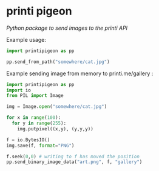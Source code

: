 # printi pigeon

*Python package to send images to the printi API*


Example usage:

```python
import printipigeon as pp

pp.send_from_path("somewhere/cat.jpg")

```


Example sending image from memory to printi.me/gallery :
```python
import printipigeon as pp
import io
from PIL import Image

img = Image.open("somewhere/cat.jpg")

for x in range(100):
  for y in range(255):
    img.putpixel((x,y), (y,y,y))

f = io.BytesIO()
img.save(f, format="PNG")

f.seek(0,0) # writing to f has moved the position
pp.send_binary_image_data("art.png", f, "gallery")

```
